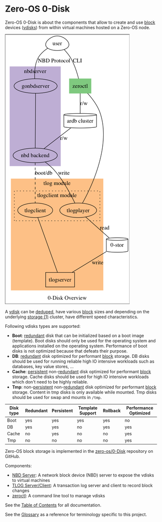 # Zero-OS 0-Disk

Zero-OS 0-Disk is about the components that allow to create and use [block][block] devices ([vdisks][vdisk]) from within virtual machines hosted on a Zero-OS node.

![0-Disk overview](/docs/assets/zerodisk_overview.png)

A [vdisk][vdisk] can be [deduped][deduped], have various [block][block] sizes and depending on the underlying [storage (1)][storage] cluster, have different speed characteristics.

Following vdisks types are supported:

- **Boot**: [redundant][redundant] disk that can be initialized based on a boot image (template). Boot disks should only be used for the operating system and applications installed on the operating system. Performance of boot disks is not optimized because that defeats their purpose.
- **DB**: [redundant][redundant] disk optimized for performant [block][block] storage. DB disks should be used for running reliable high IO intensive workloads such as databases, key value stores, ...
- **Cache**: [persistent][persistent] non-[redundant][redundant] disk optimized for performant [block][block] storage. Cache disks should be used for high IO intensive workloads which don't need to be highly reliable.
- **Tmp**: non-[persistent][persistent] non-[redundant][redundant] disk optimized for performant [block][block] storage. Content in tmp disks is only available while mounted. Tmp disks should be used for swap and mounts in `/tmp`.

| Disk type | Redundant | Persistent | Template Support | Rollback | Performance Optimized |
| --------- | --------- | ---------- | ---------------- | -------- | --------------------- |
| Boot | yes | yes | yes | yes | no |
| DB | yes | yes | no | yes | yes |
| Cache | no | yes | no | no | yes |
| Tmp | no | no | no | no | yes |

Zero-OS block storage is implemented in the [zero-os/0-Disk](https://github.com/zero-os/0-Disk) repository on GitHub.

Components:
* [NBD Server](nbd/nbd.md): A network block device (NBD) server to expose the vdisks to virtual machines
* [TLOG Server/Client](tlog/tlog.md): A transaction log server and client to record block changes
* [zeroctl](zeroctl/zeroctl.md): A command line tool to manage vdisks

See the [Table of Contents](SUMMARY.md) for all documentation.

See the [Glossary](/docs/glossary.md) as a reference for terminology specific to this project.


[block]: /docs/glossary.md#block
[vdisk]: /docs/glossary.md#vdisk
[deduped]: /docs/glossary.md#deduped
[storage]: /docs/glossary.md#storage
[redundant]: /docs/glossary.md#redundant
[persistent]: /docs/glossary.md#persistent
